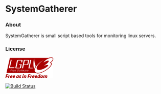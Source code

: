 SystemGatherer
==============

### About

SystemGatherer is small script based tools for monitoring linux servers.

### License

[![LGPL3](etc/lgpl.png)](LICENSE)

[![Build Status](https://drone.io/github.com/rmuhamedgaliev/SystemGatherer/status.png)](https://drone.io/github.com/rmuhamedgaliev/SystemGatherer/latest)
